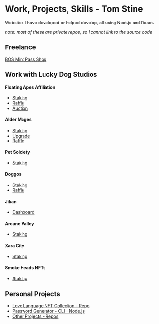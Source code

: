 # Work, Projects, Skills - Tom Stine

Websites I have developed or helped develop, all using Next.js and React.

*note: most of these are private repos, so I cannot link to the source code*

## Freelance

[BOS Mint Pass Shop](https://bos-store.vercel.app/)

## Work with Lucky Dog Studios

#### Floating Apes Affiliation
- [Staking](https://floating-apes-staking.vercel.app/)
- [Raffle](https://floating-apes-raffle.vercel.app/)
- [Auction](https://floating-apes-auctions.vercel.app/#/)

#### Alder Mages
- [Staking](https://staking.aldermages.dev/)
- [Upgrade](http://upgrades.aldermages.com/)
- [Raffle](https://raffles.aldermages.dev/)

#### Pet Solciety 
- [Staking](https://pet-solciety-staking.vercel.app/)

#### Doggos
- [Staking](https://www.doggos.dog/)
- [Raffle](https://raffles.doggos.dog/)

#### Jikan 
- [Dashboard](https://jikan-dashboard.vercel.app/)

#### Arcane Valley
- [Staking](https://staking.arcanevalleyproject.com/)

#### Xara City
- [Staking](https://xara-city-staking.vercel.app/)

#### Smoke Heads NFTs
- [Staking](https://smoke-heads-staking.vercel.app/)

## Personal Projects
- [Love Language NFT Collection - Repo](https://github.com/13zebras/lovelang-nft-collection-polygon)
- [Password Generator - CLI - Node.js](https://github.com/13zebras/passgen-secure-cli)
- [Other Projects - Repos](https://github.com/13zebras?tab=repositories)
